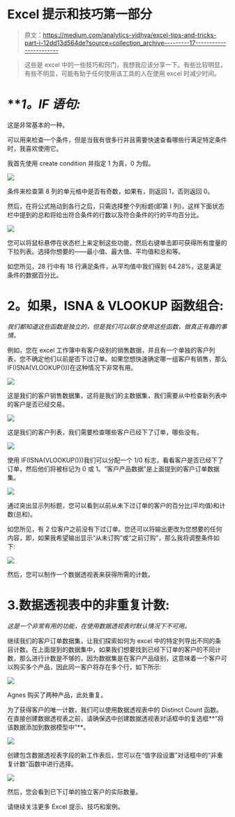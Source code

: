 # Excel 提示和技巧第一部分

> 原文：<https://medium.com/analytics-vidhya/excel-tips-and-tricks-part-i-12dd13d564de?source=collection_archive---------17----------------------->

> 这些是 excel 中的一些技巧和窍门，我想我应该分享一下。有些比较明显，有些不明显，可能有助于任何使用该工具的人在使用 excel 时减少时间。

# ***1。*IF 语句:**

这是非常基本的一种。

可以用来检查一个条件，但是当我有很多行并且需要快速查看哪些行满足特定条件时，我喜欢使用它。

我首先使用 create condition 并指定 1 为真，0 为假。

![](img/9612a9dcc2a32e81c2f213ea01f8e2bc.png)

条件来检查第 8 列的单元格中是否有奇数，如果有，则返回 1，否则返回 0。

然后，在将公式拖动到各行之后，只需选择整个列标题(即第 I 列)，这样下面状态栏中提到的总和将给出符合条件的行数以及符合条件的行的平均百分比。

![](img/2fb972b0475ad8d807ae2a03ccad09e0.png)

您可以将鼠标悬停在状态栏上来定制这些功能，然后右键单击即可获得所有度量的下拉列表。选择你想要的——最小值、最大值、平均值和总和等。

如您所见，28 行中有 18 行满足条件，从平均值中我们得到 64.28%，这是满足条件的数据百分比。

# **2。如果，ISNA & VLOOKUP 函数组合:**

*我们都知道这些函数是独立的，但是我们可以联合使用这些函数，做真正有趣的事情。*

例如，您在 excel 工作簿中有客户级别的销售数据，并且有一个单独的客户列表，您不确定他们以前是否下过订单。如果您想快速确定哪一组客户有销售，那么 IF(ISNA(VLOOKUP()))在这种情况下非常有用。

![](img/ea310013783ff4e30103d76f379564aa.png)

这是我们的客户销售数据集，这将是我们的主数据集，我们需要从中检查新列表中的客户是否已经交易。

![](img/d020df4c9d9e371f5acf2d5b8e6ad005.png)

这是我们的客户列表，我们需要检查哪些客户已经下了订单，哪些没有。

![](img/e96b9e9e33c67fd37ab84a4c2ebaeb0b.png)

使用 IF(ISNA(VLOOKUP()))我们可以分配一个 1/0 标志，看看客户是否已经下了订单，然后他们将被标记为 0 或 1。“客户产品数据”是上面提到的客户订单数据集。

![](img/8cf1985006559097b04acc732fe3d0e8.png)

通过突出显示列标题，您可以看到以前从未下过订单的客户的百分比(平均值)和计数(总和)。

如您所见，有 2 位客户之前没有下过订单。您还可以将输出更改为您想要的任何内容，即，如果我希望输出显示“从未订购”或“之前订购”，那么我将调整条件如下:

![](img/eb1a162ae40dac0661eac8b384bfee32.png)

然后，您可以制作一个数据透视表来获得所需的计数。

# 3.数据透视表中的非重复计数:

*这是一个非常有用的功能，在使用数据透视表时默认情况下不可用。*

继续我们的客户订单数据集，让我们探索如何为 excel 中的特定列导出不同的条目计数。在上面提到的数据集中，如果我们想要找到已经下订单的客户的不同计数，那么进行计数是不够的，因为数据集是在客户产品级别，这意味着一个客户可以购买多个产品，因此同一客户将存在多个行，如下所示:

![](img/cf0fffa54dff6a09f0fbaedb3f77beb9.png)

Agnes 购买了两种产品，此处重复。

为了获得客户的唯一计数，我们可以使用数据透视表中的 Distinct Count 函数。在直接创建数据透视表之前，请确保选中创建数据透视表对话框中的复选框**“将该数据添加到数据模型中”**。

![](img/74c456a87b719e25e705bdb4783c943c.png)

创建包含数据透视表字段的新工作表后，您可以在“值字段设置”对话框中的“非重复计数”函数中进行选择。

![](img/54c69879e92abf801f79ebc731df853f.png)

然后，您会看到已下订单的独立客户的实际数量。

请继续关注更多 Excel 提示、技巧和案例。